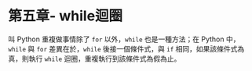 # 第五章- while迴圈

叫 Python 重複做事情除了 `for` 以外，`while` 也是一種方法；在 Python 中，`while` 與 `for` 差異在於，`while` 後接一個條件式，與 `if` 相同，如果該條件式為真，則執行 `while` 迴圈，重複執行到該條件式為假為止。

